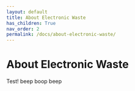 ```yaml
---
layout: default
title: About Electronic Waste
has_children: True
nav_order: 2
permalink: /docs/about-electronic-waste/
---
```


# About Electronic Waste
Test!
beep boop beep
